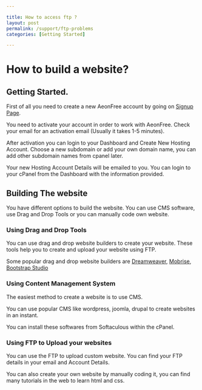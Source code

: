 ```yaml
---

title: How to access ftp ?
layout: post
permalink: /support/ftp-problems
categories: [Getting Started]

---
```

# How to build a website?
## Getting Started.
First of all you need to create a new AeonFree account by going on [Signup Page](https://web.aeonfree.com/signup).

You need to activate your account in order to work with AeonFree. Check your email for an activation email (Usually it takes 1-5 minutes).

After activation you can login to your Dashboard and Create New Hosting Account.
Choose a new subdomain or add your own domain name, you can add other subdomain names from cpanel later.

Your new Hosting Account Details will be emailed to you. You can login to your cPanel from the Dashboard with the information provided.

## Building The website
You have different options to build the website. You can use CMS software, use Drag and Drop Tools or you can manually code own website.

### Using Drag and Drop Tools
You can use drag and drop website builders to create your website. These tools help you to create and upload your website using FTP.

Some popular drag and drop website builders are [Dreamweaver](https://www.adobe.com/products/dreamweaver.html), [Mobrise](https://mobirise.com/), [Bootstrap Studio](https://bootstrapstudio.io/)

### Using Content Management System
The easiest method to create a website is to use CMS.

You can use popular CMS like wordpress, joomla, drupal to create websites in an instant.

You can install these softwares from Softaculous within the cPanel.

### Using FTP to Upload your websites
You can use the FTP to upload custom website. You can find your FTP details in your email and Account Details.

You can also create your own website by manually coding it, you can find many tutorials in the web to learn html and css.
